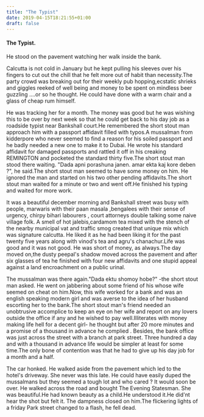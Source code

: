 ```yaml
---
title: "The Typist"
date: 2019-04-15T18:21:55+01:00
draft: false
---
```



#### The Typist.

He stood on the pavement watching her walk inside the bank.

Calcutta is not cold in January but he kept pulling his sleeves over his fingers to cut out the chill that he felt more out of habit than necessity.The party crowd was breaking out for their weekly pub hopping,ecstatic shrieks and giggles reeked of well being and money to be spent on mindless beer guzzling ....or so he thought. He could have done with a warm chair and a glass of cheap rum himself. 

He was tracking her for a month. The money was good but he was wishing this to be over by next week so that he could get back to his day job as a roadside typist near Bankshall court.He remembered the short stout man approach him with a passport affidavit filled with typos.A mussalman from kidderpore who never seemed to find a reason for his soiled passport and he badly needed a new one to make it to Dubai. He wrote his standard affidavit for damaged passports and rattled it off in his creaking REMINGTON and pocketed the standard thirty five.The short stout man stood there waiting. "Dada apni porashuna janen. amar ekta kaj kore deben ?", he said.The short stout man seemed to have some money on him. He ignored the man and started on his two other pending affidavits.The short stout man waited for a minute or two and went off.He finished his typing and waited for more work. 

It was a beautiful december morning and Bankshall street was busy with people, marwaris with their paan masala ,bengalees with their sense of urgency, chirpy bihari labourers , court attorneys double talking some naive village folk. A smell of hot jalebis,cardamom tea mixed with the stench of the nearby municipal vat and traffic smog created that unique mix which was signature calcutta. He liked it as he had been liking it for the past twenty five years along with vinod's tea and agru's chanachur.Life was good and it was not good. He was short of money, as always.The day moved on,the dusty peepal's shadow moved across the pavement and after six glasses of tea he finished with four new affidavits and one stupid appeal against a land encroachment on a public urinal. 

The mussalman was there again."Dada ektu shomoy hobe?" -the short stout man asked. He went on jabbering about some friend of his whose wife seemed on cheat on him.Now, this wife worked for a bank and was an english speaking modern girl and was averse to the idea of her husband escorting her to the bank.The short stout man's friend needed an unobtrusive accomplice to keep an eye on her wife and report on any lovers outside the office if any and he wished to pay well.Illiterates with money making life hell for a decent girl- he thought but after 20 more minutes and a promise of a thousand in advance he complied . Besides, the bank office was just across the street with a branch at park street. Three hundred a day and with a thousand in advance life would be simpler at least for some time.The only bone of contention was that he had to give up his day job for a month and a half. 

The car honked. He walked aside from the pavement which led to the hotel's driveway. She never was this late. He could have easily duped the mussalmans but they seemed a tough lot and who cared ? It would soon be over. He walked across the road and bought The Evening Statesman. She was beautiful.He had known beauty as a child.He understood it.He did'nt hear the shot but felt it. The dampness closed on him.The flickering lights of a friday Park street changed to a flash, he fell dead. 
